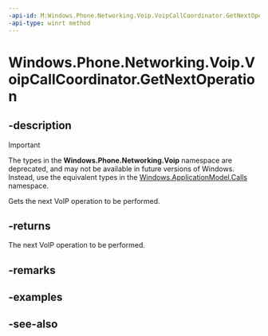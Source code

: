 ```yaml
---
-api-id: M:Windows.Phone.Networking.Voip.VoipCallCoordinator.GetNextOperation
-api-type: winrt method
---
```


<!-- Method syntax
public Windows.Phone.Networking.Voip.IVoipOperation GetNextOperation()
-->

# Windows.Phone.Networking.Voip.VoipCallCoordinator.GetNextOperation

## -description

> [!IMPORTANT]
> The types in the **Windows.Phone.Networking.Voip** namespace are deprecated, and may not be available in future versions of Windows. Instead, use the equivalent types in the [Windows.ApplicationModel.Calls](/uwp/api/windows.applicationmodel.calls) namespace.

Gets the next VoIP operation to be performed.

## -returns
The next VoIP operation to be performed.

## -remarks

## -examples

## -see-also
